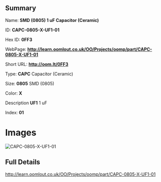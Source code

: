 

## Summary
 
Name: __SMD (0805) 1 uF Capacitor (Ceramic)__

ID: __CAPC-0805-X-UF1-01__

Hex ID: __0FF3__

WebPage: __http://learn.oomlout.co.uk/OO/Projects/oomp/part/CAPC-0805-X-UF1-01__

Short URL: __http://oom.lt/0FF3__


Type: __CAPC__ Capacitor (Ceramic) 

Size: __0805__ SMD (0805) 

Color: __X__  

Description __UF1__ 1 uF 

Index: __01__


 # Images
![CAPC-0805-X-UF1-01](http://oomlout.com/oomp-gen/parts/CAPC-0805-X-UF1-01/CAPC-0805-X-UF1-01_420.jpg)



 ## Full Details

 http://learn.oomlout.co.uk/OO/Projects/oomp/part/CAPC-0805-X-UF1-01














